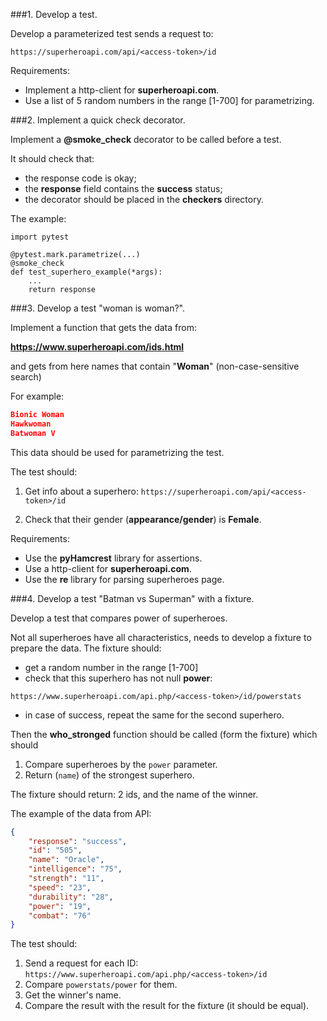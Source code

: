 ###1. Develop a test.

Develop a parameterized test sends a request to:

```https://superheroapi.com/api/<access-token>/id```


Requirements:
* Implement a http-client for **superheroapi.com**.
* Use a list of 5 random numbers in the range [1-700] for parametrizing.


###2. Implement a quick check decorator.

Implement a **@smoke_check** decorator to be called before a test.

It should check that:
* the response code is okay;
* the **response** field contains the **success** status;
* the decorator should be placed in the **checkers** directory.

The example:

```
import pytest

@pytest.mark.parametrize(...)
@smoke_check
def test_superhero_example(*args):
    ...
    return response
```

###3. Develop a test "woman is woman?".

Implement a function that gets the data from:

**https://www.superheroapi.com/ids.html**

and gets from here names that contain "**Woman**" (non-case-sensitive search)

For example:
```json
Bionic Woman
Hawkwoman
Batwoman V
```

This data should be used for parametrizing the test.

The test should:
1. Get info about a superhero: ```https://superheroapi.com/api/<access-token>/id```

2. Check that their gender (**appearance/gender**) is **Female**.

Requirements:
* Use the **pyHamcrest** library for assertions.
* Use a http-client for **superheroapi.com**.
* Use the **re** library for parsing superheroes page.

###4. Develop a test "Batman vs Superman" with a fixture.

Develop a test that compares power of superheroes.

Not all superheroes have all characteristics, needs to develop a fixture to prepare the data.
The fixture should:
* get a random number in the range [1-700]
* check that this superhero has not null **power**:

```https://www.superheroapi.com/api.php/<access-token>/id/powerstats```

* in case of success, repeat the same for the second superhero.

Then the **who_stronged** function should be called (form the fixture) which should
1. Compare superheroes by the ```power``` parameter.
2. Return (```name```) of the strongest superhero.

The fixture should return: 2 ids, and the name of the winner.

The example of the data from API:

```json
{
    "response": "success",
    "id": "505",
    "name": "Oracle",
    "intelligence": "75",
    "strength": "11",
    "speed": "23",
    "durability": "28",
    "power": "19",
    "combat": "76"
}
```

The test should:

1. Send a request for each ID: ```https://www.superheroapi.com/api.php/<access-token>/id```
2. Compare ```powerstats/power``` for them.
3. Get the winner's name.
4. Compare the result with the result for the fixture (it should be equal).

